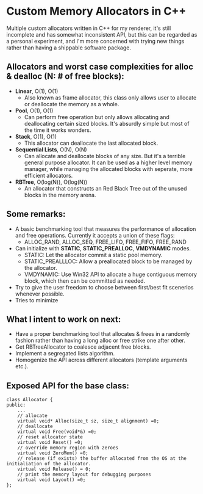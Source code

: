 # Custom Memory Allocators in C++
Multiple custom allocators written in C++ for my renderer, it's still incomplete and has somewhat inconsistent API, but this can be regarded as a personal experiment, and I'm more concerned with trying new things rather than having a shippable software package.

## Allocators and worst case complexities for alloc & dealloc (N: # of free blocks):
* **Linear**, O(1), O(1)
  + Also known as frame allocator, this class only allows user to allocate or deallocate the memory as a whole.
* **Pool**, O(1), O(1)
  + Can perform free operation but only allows allocating and deallocating certain sized blocks. It's absurdly simple but most of the time it works wonders. 
* **Stack**, O(1), O(1)
  + This allocator can deallocate the last allocated block.
* **Sequential Lists**, O(N), O(N)
  + Can allocate and deallocate blocks of any size. But it's a terrible general purpose allocator. 
  It can be used as a higher level memory manager, while managing the allocated blocks with seperate, more efficient allocators.
* **RBTree**, O(log(N)), O(log(N))
  + An allocator that constructs an Red Black Tree out of the unused blocks in the memory arena. 

## Some remarks:
* A basic benchmarking tool that measures the performance of allocation and free operations. Currently it accepts a union of these flags:
  + ALLOC_RAND, ALLOC_SEQ, FREE_LIFO, FREE_FIFO, FREE_RAND
* Can initialize with **STATIC**, **STATIC_PREALLOC**, **VMDYNAMIC** modes.
  + STATIC: Let the allocator commit a static pool memory.  
  + STATIC_PREALLLOC: Allow a preallocated block to be managed by the allocator.  
  + VMDYNAMIC: Use Win32 API to allocate a huge contiguous memory block, which then can be committed as needed.
* Try to give the user freedom to choose between first/best fit scenerios whenever possible.
* Tries to minimize 

## What I intent to work on next:
* Have a proper benchmarking tool that allocates & frees in a randomly fashion rather than having a long alloc or free strike one after other.
* Get RBTreeAllocator to coalesce adjacent free blocks.
* Implement a segregated lists algorithm.
* Homogenize the API across different allocators (template arguments etc.).

## Exposed API for the base class:
```
class Allocator {
public:
    ...
    // allocate
    virtual void* Alloc(size_t sz, size_t alignment) =0;   
    // deallocate
    virtual void Free(void*&) =0;
    // reset allocator state
    virtual void Reset() =0;
    // override memory region with zeroes
    virtual void ZeroMem() =0;
    // release (if exists) the buffer allocated from the OS at the initialiation of the allocator.
    virtual void Release() = 0;
    // print the memory layout for debugging purposes
    virtual void Layout() =0;
};

```
